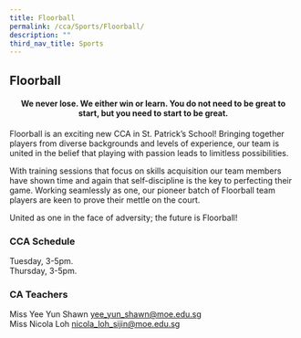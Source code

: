 ```yaml
---
title: Floorball
permalink: /cca/Sports/Floorball/
description: ""
third_nav_title: Sports
---
```

## **Floorball**

#### <center><b>We never lose. We either win or learn. You do not need to be great to start, but you need to start to be great.</b></center>
	
Floorball is an exciting new CCA in St. Patrick’s School! Bringing together players from diverse backgrounds and levels of experience, our team is united in the belief that playing with passion leads to limitless possibilities. 

With training sessions that focus on skills acquisition our team members have shown time and again that self-discipline is the key to perfecting their game. Working seamlessly as one, our pioneer batch of Floorball team players are keen to prove their mettle on the court.  

United as one in the face of adversity; the future is Floorball!

### **CCA Schedule**
Tuesday, 3-5pm.<br>
Thursday, 3-5pm.

### **CA Teachers**

Miss Yee Yun Shawn [yee\_yun\_shawn@moe.edu.sg](mailto:yee_yun_shawn@moe.edu.sg)<br>
Miss Nicola Loh [nicola\_loh\_sijin@moe.edu.sg](mailto:nicola_loh_sijin@moe.edu.sg)